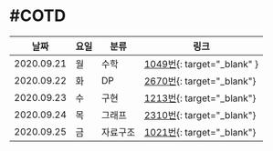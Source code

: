 #COTD
=============
|날짜|요일|분류|링크|
|-----|-----|-----|-----|
|2020.09.21|월|수학|[1049번](http://boj.kr/1049){: target="_blank" }|
|2020.09.22|화|DP|[2670번](http://boj.kr/2670){: target="_blank"}|
|2020.09.23|수|구현|[1213번](http://boj.kr/1213){: target="_blank"}|
|2020.09.24|목|그래프|[2310번](http://boj.kr/2310){: target="_blank"}|
|2020.09.25|금|자료구조|[1021번](http://boj.kr/1021){: target="_blank"}|